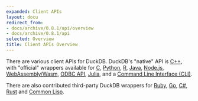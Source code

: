 ```yaml
---
expanded: Client APIs
layout: docu
redirect_from:
- docs/archive/0.8.1/api/overview
- docs/archive/0.8.1/api
selected: Overview
title: Client APIs Overview
---
```


There are various client APIs for DuckDB. DuckDB's "native" API is [C++](cpp), with "official" wrappers available for [C](c/overview), [Python](python/overview), [R](r), [Java](java), [Node.js](nodejs/overview), [WebAssembly/Wasm](wasm/overview), [ODBC API](odbc/overview), [Julia](julia), and a [Command Line Interface (CLI)](cli).

There are also contributed third-party DuckDB wrappers for [Ruby](https://github.com/suketa/ruby-duckdb), [Go](https://github.com/marcboeker/go-duckdb), [C#](https://github.com/Giorgi/DuckDB.NET), [Rust](https://github.com/wangfenjin/duckdb-rs) and [Common Lisp](https://github.com/ak-coram/cl-duckdb).